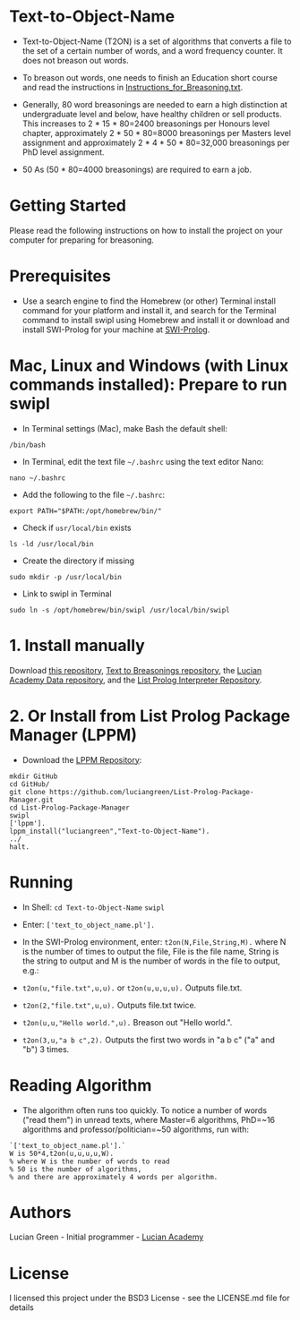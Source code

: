 # Text-to-Object-Name

* Text-to-Object-Name (T2ON) is a set of algorithms that converts a file to the set of a certain number of words, and a word frequency counter.  It does not breason out words.

* To breason out words, one needs to finish an Education short course and read the instructions in <a href="https://github.com/luciangreen/Text-to-Object-Name/blob/main/Instructions_for_Breasoning.txt">Instructions_for_Breasoning.txt</a>.

* Generally, 80 word breasonings are needed to earn a high distinction at undergraduate level and below, have healthy children or sell products.  This increases to 2 * 15 * 80=2400 breasonings per Honours level chapter, approximately 2 * 50 * 80=8000 breasonings per Masters level assignment and approximately 2 * 4 * 50 * 80=32,000 breasonings per PhD level assignment.

* 50 As (50 * 80=4000 breasonings) are required to earn a job.

# Getting Started

Please read the following instructions on how to install the project on your computer for preparing for breasoning.

# Prerequisites

* Use a search engine to find the Homebrew (or other) Terminal install command for your platform and install it, and search for the Terminal command to install swipl using Homebrew and install it or download and install SWI-Prolog for your machine at <a href="https://www.swi-prolog.org/build/">SWI-Prolog</a>.

# Mac, Linux and Windows (with Linux commands installed): Prepare to run swipl

* In Terminal settings (Mac), make Bash the default shell:

```
/bin/bash
```

* In Terminal, edit the text file `~/.bashrc` using the text editor Nano:

```
nano ~/.bashrc
```

* Add the following to the file `~/.bashrc`:

```
export PATH="$PATH:/opt/homebrew/bin/"
```

* Check if `usr/local/bin` exists

```
ls -ld /usr/local/bin
```

* Create the directory if missing

```
sudo mkdir -p /usr/local/bin
```

* Link to swipl in Terminal

```
sudo ln -s /opt/homebrew/bin/swipl /usr/local/bin/swipl
```

# 1. Install manually

Download <a href="http://github.com/luciangreen/Text-to-Object-Name/">this repository</a>, <a href="http://github.com/luciangreen/Text-to-Breasonings/">Text to Breasonings repository</a>, the <a href="http://github.com/luciangreen/Lucian-Academy-Data/">Lucian Academy Data repository</a>, and the <a href="https://github.com/luciangreen/listprologinterpreter">List Prolog Interpreter Repository</a>.

# 2. Or Install from List Prolog Package Manager (LPPM)

* Download the <a href="https://github.com/luciangreen/List-Prolog-Package-Manager">LPPM Repository</a>:

```
mkdir GitHub
cd GitHub/
git clone https://github.com/luciangreen/List-Prolog-Package-Manager.git
cd List-Prolog-Package-Manager
swipl
['lppm'].
lppm_install("luciangreen","Text-to-Object-Name").
../
halt.
```

# Running

* In Shell:
`cd Text-to-Object-Name`
`swipl`

* Enter:
`['text_to_object_name.pl'].`

* In the SWI-Prolog environment, enter:
`t2on(N,File,String,M).`
where N is the number of times to output the file, File is the file name, String is the string to output and M is the number of words in the file to output, e.g.:
* `t2on(u,"file.txt",u,u).` or `t2on(u,u,u,u).`
Outputs file.txt.
* `t2on(2,"file.txt",u,u).`
Outputs file.txt twice.
* `t2on(u,u,"Hello world.",u).`
Breason out "Hello world.".
* `t2on(3,u,"a b c",2).`
Outputs the first two words in "a b c" ("a" and "b") 3 times.

# Reading Algorithm

* The algorithm often runs too quickly.  To notice a number of words ("read them") in unread texts, where Master=6 algorithms, PhD=~16 algorithms and professor/politician=~50 algorithms, run with:
```
`['text_to_object_name.pl'].`
W is 50*4,t2on(u,u,u,u,W).
% where W is the number of words to read
% 50 is the number of algorithms,
% and there are approximately 4 words per algorithm.
```

# Authors

Lucian Green - Initial programmer - <a href="https://www.lucianacademy.com/">Lucian Academy</a>

# License

I licensed this project under the BSD3 License - see the LICENSE.md file for details

